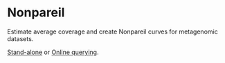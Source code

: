 Nonpareil
=========

Estimate average coverage and create Nonpareil curves for metagenomic datasets.

[Stand-alone](http://nonpareil.readthedocs.org/) or [Online querying](http://enve-omics.gatech.edu/nonpareil/).



